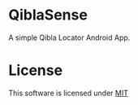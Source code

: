 # QiblaSense

A simple Qibla Locator Android App.

# License

This software is licensed under [MIT][mit]

[mit]: https://github.com/junian/QiblaSense/blob/master/LICENSE
